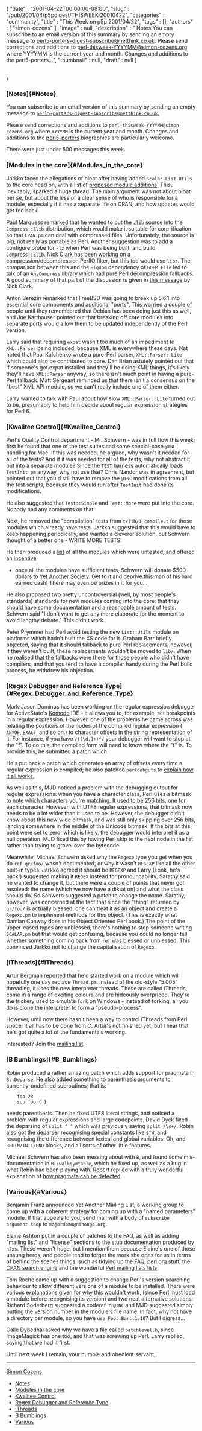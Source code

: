 {
   "date" : "2001-04-22T00:00:00-08:00",
   "slug" : "/pub/2001/04/p5pdigest/THISWEEK-20010422",
   "categories" : "community",
   "title" : "This Week on p5p 2001/04/22",
   "tags" : [],
   "authors" : [
      "simon-cozens"
   ],
   "image" : null,
   "description" : " Notes You can subscribe to an email version of this summary by sending an empty message to perl5-porters-digest-subscribe@netthink.co.uk. Please send corrections and additions to perl-thisweek-YYYYMM@simon-cozens.org where YYYYMM is the current year and month. Changes and additions to the perl5-porters...",
   "thumbnail" : null,
   "draft" : null
}





\
\

### [Notes]{#Notes}

You can subscribe to an email version of this summary by sending an
empty message to
[`perl5-porters-digest-subscribe@netthink.co.uk`.](mailto:perl5-porters-digest-subscribe@netthink.co.uk)

Please send corrections and additions to
`perl-thisweek-YYYYMM@simon-cozens.org` where `YYYYMM` is the current
year and month. Changes and additions to the
[perl5-porters](http://simon-cozens.org/writings/whos-who.html)
biographies are particularly welcome.

There were just under 500 messages this week.

### [Modules in the core]{#Modules_in_the_core}

Jarkko faced the allegations of bloat after having added
`Scalar-List-Utils` to the core head on, with a list of [proposed module
additions](http://www.xray.mpe.mpg.de/mailing-lists/perl5-porters/2001-04/msg00806.html).
This, inevitably, sparked a huge thread. The main argument was not about
bloat per se, but about the less of a clear sense of who is responsible
for a module, especially if it has a separate life on CPAN, and how
updates would get fed back.

Paul Marquess remarked that he wanted to put the `zlib` source into the
`Compress::Zlib` distribution, which would make it suitable for
core-ification so that `CPAN.pm` can deal with compressed files.
Unfortunately, the source is big, not really as portable as Perl.
Another suggestion was to add a configure probe for `-lz` when Perl was
being built, and build `Compress::Zlib`. Nick Clark has been working on
a compression/decompression PerlIO filter, but this too would use
`libz`. The comparison between this and the `-lgdbm` dependency of
`GDBM_File` led to talk of an `AnyCompress` library which had pure Perl
decompression fallbacks. A good summary of that part of the discussion
is given in [this
message](http://www.xray.mpe.mpg.de/mailing-lists/perl5-porters/2001-04/msg01121.html)
by Nick Clark.

Anton Berezin remarked that FreeBSD was going to break up 5.6.1 into
essential core components and additional "ports". This worried a couple
of people until they remembered that Debian has been doing just this as
well, and Joe Karthauser pointed out that breaking off core modules into
separate ports would allow them to be updated independently of the Perl
version.

Larry said that requiring `expat` wasn't too much of an impediment to
`XML::Parser` being included, because XML is everywhere these days. Nat
noted that Paul Kulchenko wrote a pure-Perl parser, `XML::Parser::Lite`
which could also be contributed to core. Dan Brian astutely pointed out
that if someone's got expat installed and they'll be doing XML things,
it's likely they'll have `XML::Parser` anyway, so there isn't much point
in having a pure-Perl fallback. Matt Sergeant reminded us that there
isn't a consensus on the "best" XML API module, so we can't really
include one of them either.

Larry wanted to talk with Paul about how slow `XML::Parser::Lite` turned
out to be, presumably to help him decide about regular expression
strategies for Perl 6.

### [Kwalitee Control]{#Kwalitee_Control}

Perl's Quality Control department - Mr. Schwern - was in full flow this
week; first he found that one of the test suites had some special-case
`@INC` handling for Mac. If this was needed, he argued, why wasn't it
needed for all of the tests? And if it was needed for all of the tests,
why not abstract it out into a separate module? Since the `TEST` harness
automatically loads `TestInit.pm` anyway, why not use that? Chris Nandor
was in agreement, but pointed out that you'd still have to remove the
`@INC` modifications from all the test scripts, because they would run
after `TestInit` had done its modifications.

He also suggested that `Test::Simple` and `Test::More` were put into the
core. Nobody had any comments on that.

Next, he removed the "compilation" tests from `t/lib/1_compile.t` for
those modules which already have tests. Jarkko suggested that this would
have to keep happening periodically, and wanted a cleverer solution, but
Schwern thought of a better one - WRITE MORE TESTS!

He then produced a
[list](http://www.xray.mpe.mpg.de/mailing-lists/perl5-porters/2001-04/msg01218.html)
of all the modules which were untested, and offered an
[incentive](http://www.xray.mpe.mpg.de/mailing-lists/perl5-porters/2001-04/msg01223.html)
- once all the modules have sufficient tests, Schwern will donate \$500
dollars to [Yet Another Society](http://www.yetanother.org/). Get to it
and deprive this man of his hard earned cash! There may even be prizes
in it for you...

He also proposed two pretty uncontroversial (well, by most people's
standards) standards for new modules coming into the core: that they
should have some documentation and a reasnoable amount of tests. Schwern
said "I don't want to get any more elaborate for the moment to avoid
lengthy debate." This didn't work.

Peter Prymmer had Perl avoid testing the new `List::Utils` module on
platforms which hadn't built the XS code for it. Graham Barr briefly
objected, saying that it should fallback to pure Perl replacements;
however, if they weren't built, these replacements wouldn't be moved to
`lib/`. When he realised that the fallbacks were there for those people
who didn't have compilers, and that you tend to have a compiler handy
during the Perl build process, he withdrew his objection.

### [Regex Debugger and Reference Type]{#Regex_Debugger_and_Reference_Type}

Mark-Jason Dominus has been working on the regular expression debugger
for ActiveState's
[Komodo](http://www.activestate.com/ASPN/Downloads/Komodo/More) IDE - it
allows you to, for example, set breakpoints in a regular expression.
However, one of the problems he came across was relating the positions
of the nodes of the compiled regular expression ( `ANYOF`, `EXACT`, and
so on.) to character offsets in the string representation of it. For
instance, if you have `/([\d.]+)f/` your debugger will want to stop at
the "f". To do this, the compiled form will need to know where the "f"
is. To provide this, he submitted a patch which

He's put back a patch which generates an array of offsets every time a
regular expression is compiled; he also patched `perldebguts` to
[explain how it all
works.](http://www.xray.mpe.mpg.de/mailing-lists/perl5-porters/2001-04/msg01240.html)

As well as this, MJD noticed a problem with the debugging output for
regular expressions: when you have a character class, Perl uses a
bitmask to note which characters you're matching. It used to be 256
bits, one for each character. However, with UTF8 regular expressions,
that bitmask now needs to be a lot wider than it used to be. However,
the debugger didn't know about this new wide bitmask, and was still only
skipping over 256 bits, landing somewhere in the middle of the Unicode
bitmask. If the bits at this point were set to zero, which is likely,
the debugger would interpret it as a null operation. MJD fixed this by
having Perl skip to the next node in the list rather than trying to
grovel over the bytecode.

Meanwhile, Michael Schwern asked why the `Regexp` type you get when you
do `ref qr/foo/` wasn't documented, or why it wasn't `REGEXP` like all
the other built-in types. Jarkko agreed it should be `REGEXP` and Larry
(Look, he's back!) suggested making it `REGEX` instead for
pronouncability. Sarathy said he wanted to change it, but there were a
couple of points that never got resolved: the name (which we now have a
diktat on) and what the class should do. So Schwern suggested a patch to
change the name. Sarathy, however, was concerned at the fact that since
the "thing" returned by `qr/foo/` is actually blessed, one can treat it
as an object and create a `Regexp.pm` to implement methods for this
object. (This is exactly what Damian Conway does in his Object Oriented
Perl book.) The point of the upper-cased types are unblessed; there's
nothing to stop someone writing `SCALAR.pm` but that would get
confusing, because you could no longer tell whether something coming
back from `ref` was blessed or unblessed. This convinced Jarkko not to
change the capitalisation of `Regexp`.

### [iThreads]{#iThreads}

Artur Bergman reported that he'd started work on a module which will
hopefully one day replace `Thread.pm`. Instead of the old-style "5.005"
threading, it uses the new interpreter threads. These are called
iThreads, come in a range of exciting colours and are hideously
overpriced. They're the trickery used to emulate `fork` on Windows -
instead of forking, all you do is clone the interpreter to form a
"pseudo-process".

However, until now there hasn't been a way to control iThreads from Perl
space; it all has to be done from C. Artur's not finished yet, but I
hear that he's got quite a lot of the fundamentals working.

Interested? Join the [mailing
list](mailto:perl-ithreads-subscribe@perl.org).

### [B Bumblings]{#B_Bumblings}

Robin produced a rather amazing patch which adds support for pragmata in
`B::Deparse`. He also added something to parenthesis arguments to
currently-undefined subroutines; that is:

        foo 23
        sub foo { }

needs parenthesis. Then he fixed UTF8 literal strings, and noticed a
problem with regular expressions and large codepoints. David Dyck fixed
the deparsing of `split " "` which was previously saying `split /\s+/`.
Robin also got the deparser recognising special constants like `$^W`,
and recognising the difference between lexical and global variables. Oh,
and `BEGIN/INIT/END` blocks, and all sorts of other little features.

Michael Schwern has also been messing about with `B`, and found some
mis-documentation in `B::walksymtable`, which he fixed up, as well as a
bug in what Robin had been playing with. Robert replied with a truly
wonderful explanation of [how pragmata can be
detected](http://www.xray.mpe.mpg.de/mailing-lists/perl5-porters/2001-04/msg01253.html).

### [Various]{#Various}

Benjamin Franz announced Yet Another Mailing List, a working group to
come up with a coherent strategy for coming up with a "named parameters"
module. If that appeals to you, send mail with a body of
`subscribe argument-shop` to `majordomo@nihongo.org`.

Elaine Ashton put in a couple of patches to the FAQ, as well as adding
"mailing list" and "license" sections to the stub documentation produced
by `h2xs`. These weren't huge, but I mention them because Elaine's one
of those unsung heros, and people tend to forget the work she does for
us in terms of behind the scenes things, such as tidying up the FAQ,
perl.org stuff, the [CPAN search engine](http://search.cpan.org/) and
the wonderful [Perl mailing lists lists](http://lists.perl.org/).

Tom Roche came up with a suggestion to change Perl's version searching
behaviour to allow different versions of a module to be installed. There
were various explanations given for why this wouldn't work, (since Perl
must load a module before recognising its version) and two neat
alternative solutions: Richard Soderberg suggested a coderef in `@INC`
and MJD suggested simply putting the version number in the module's file
name. In fact, why not have a directory per module, so you have
`use Foo::Bar::1.10`? But I digress...

Calle Dybedhal asked why we have a file called `patchlevel.h`, since
ImageMagick has one too, and that was screwing up Perl. Larry replied,
saying that we had it first.

Until next week I remain, your humble and obedient servant,

------------------------------------------------------------------------

[Simon Cozens](mailto:simon@brecon.co.uk)
-   [Notes](#Notes)
-   [Modules in the core](#Modules_in_the_core)
-   [Kwalitee Control](#Kwalitee_Control)
-   [Regex Debugger and Reference
    Type](#Regex_Debugger_and_Reference_Type)
-   [iThreads](#iThreads)
-   [B Bumblings](#B_Bumblings)
-   [Various](#Various)


